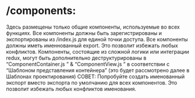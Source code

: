 # /components:

Здесь размещены только общие компоненты, используемые во всех функциях.
Все компоненты должны быть зарегистрированы и экспортированы из /index.js для единой точки доступа.
Все компоненты должны иметь именнованный export. Это позволит избежать любых конфликтов.
Компоненты, состоящие из сложной логики или интеграции redux, могут быть дополнительно деструктурированы в “ComponentContainer.js ” & “ComponentView.js ” в соответствии с “Шаблоном представления контейнера” (это будет рассмотрено далее в Шаблонах проектирования)
СОВЕТ: Попробуйте создать именованный экспорт вместо экспорта по умолчанию для всех компонентов. Это позволит избежать любых конфликтов именования.
